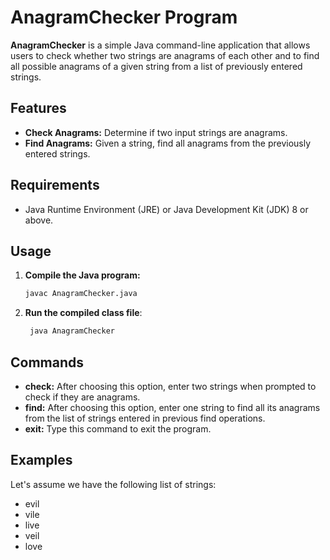 # AnagramChecker Program

**AnagramChecker** is a simple Java command-line application that allows users to check whether two strings are anagrams of each other and to find all possible anagrams of a given string from a list of previously entered strings.

## Features

- **Check Anagrams:** Determine if two input strings are anagrams.
- **Find Anagrams:** Given a string, find all anagrams from the previously entered strings.

## Requirements

- Java Runtime Environment (JRE) or Java Development Kit (JDK) 8 or above.

## Usage

1. **Compile the Java program:**
   ```sh
   javac AnagramChecker.java

2. **Run the compiled class file**:
   ```sh
    java AnagramChecker

## Commands

- **check:**  After choosing this option, enter two strings when prompted to check if they are anagrams.
- **find:** After choosing this option, enter one string to find all its anagrams from the list of strings entered in previous find operations.
- **exit:** Type this command to exit the program.

## Examples

Let's assume we have the following list of strings:

- evil
- vile
- live
- veil
- love
